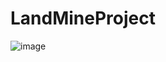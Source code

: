 # LandMineProject

![image](https://user-images.githubusercontent.com/38638028/121807560-458ae280-cc72-11eb-8cd4-1e8d0afe5c5f.png)
